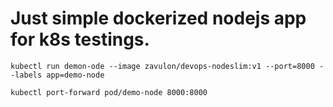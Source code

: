 # Just simple dockerized nodejs app for **k8s** testings.

```
kubectl run demon-ode --image zavulon/devops-nodeslim:v1 --port=8000 --labels app=demo-node
```

```
kubectl port-forward pod/demo-node 8000:8000
```
